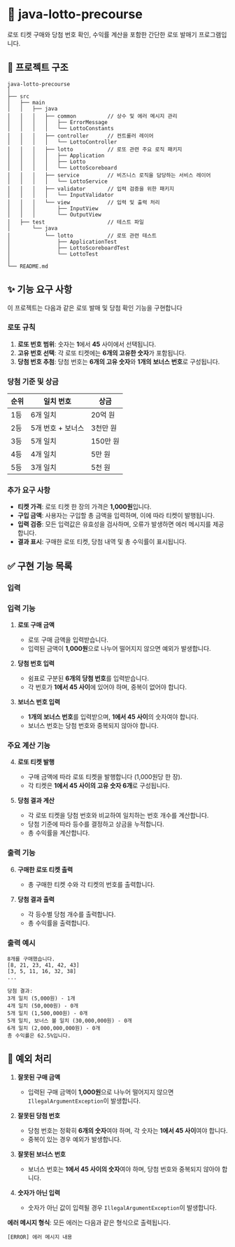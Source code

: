 # 🎲 java-lotto-precourse

로또 티켓 구매와 당첨 번호 확인, 수익률 계산을 포함한 간단한 로또 발매기 프로그램입니다.

## 📂 프로젝트 구조

```plaintext
java-lotto-precourse
│
├── src
│   ├── main
│   │   ├── java
│   │   │   ├── common          // 상수 및 에러 메시지 관리
│   │   │   │   ├── ErrorMessage
│   │   │   │   └── LottoConstants
│   │   │   ├── controller      // 컨트롤러 레이어
│   │   │   │   └── LottoController
│   │   │   ├── lotto           // 로또 관련 주요 로직 패키지
│   │   │   │   ├── Application
│   │   │   │   ├── Lotto
│   │   │   │   └── LottoScoreboard
│   │   │   ├── service         // 비즈니스 로직을 담당하는 서비스 레이어
│   │   │   │   └── LottoService
│   │   │   ├── validator       // 입력 검증을 위한 패키지
│   │   │   │   └── InputValidator
│   │   │   └── view            // 입력 및 출력 처리
│   │   │       ├── InputView
│   │   │       └── OutputView
│   ├── test                    // 테스트 파일
│       └── java                
│           └── lotto           // 로또 관련 테스트
│               ├── ApplicationTest
│               ├── LottoScoreboardTest
│               └── LottoTest
│
└── README.md
```


## ✨ 기능 요구 사항

이 프로젝트는 다음과 같은 로또 발매 및 당첨 확인 기능을 구현합니다


### 로또 규칙
1. **로또 번호 범위**: 숫자는 **1**에서 **45** 사이에서 선택됩니다.
2. **고유 번호 선택**: 각 로또 티켓에는 **6개의 고유한 숫자**가 포함됩니다.
3. **당첨 번호 추첨**: 당첨 번호는 **6개의 고유 숫자**와 **1개의 보너스 번호**로 구성됩니다.

### 당첨 기준 및 상금
| 순위 | 일치 번호           | 상금            |
|------|----------------------|-----------------|
| 1등  | 6개 일치             | 20억 원        |
| 2등  | 5개 번호 + 보너스    | 3천만 원       |
| 3등  | 5개 일치             | 150만 원       |
| 4등  | 4개 일치             | 5만 원         |
| 5등  | 3개 일치             | 5천 원         |

### 추가 요구 사항
- **티켓 가격**: 로또 티켓 한 장의 가격은 **1,000원**입니다.
- **구입 금액**: 사용자는 구입할 총 금액을 입력하며, 이에 따라 티켓이 발행됩니다.
- **입력 검증**: 모든 입력값은 유효성을 검사하며, 오류가 발생하면 에러 메시지를 제공합니다.
- **결과 표시**: 구매한 로또 티켓, 당첨 내역 및 총 수익률이 표시됩니다.

## ✅ 구현 기능 목록

### 입력
### 입력 기능
1. **로또 구매 금액**
   - 로또 구매 금액을 입력받습니다.
   - 입력된 금액이 **1,000원**으로 나누어 떨어지지 않으면 예외가 발생합니다.

2. **당첨 번호 입력**
   - 쉼표로 구분된 **6개의 당첨 번호**를 입력받습니다.
   - 각 번호가 **1에서 45 사이**에 있어야 하며, 중복이 없어야 합니다.

3. **보너스 번호 입력**
   - **1개의 보너스 번호**를 입력받으며, **1에서 45 사이**의 숫자여야 합니다.
   - 보너스 번호는 당첨 번호와 중복되지 않아야 합니다.

### 주요 계산 기능
4. **로또 티켓 발행**
   - 구매 금액에 따라 로또 티켓을 발행합니다 (1,000원당 한 장).
   - 각 티켓은 **1에서 45 사이의 고유 숫자 6개**로 구성됩니다.

5. **당첨 결과 계산**
   - 각 로또 티켓을 당첨 번호와 비교하여 일치하는 번호 개수를 계산합니다.
   - 당첨 기준에 따라 등수를 결정하고 상금을 누적합니다.
   - 총 수익률을 계산합니다.

### 출력 기능
6. **구매한 로또 티켓 출력**
   - 총 구매한 티켓 수와 각 티켓의 번호를 출력합니다.

7. **당첨 결과 출력**
   - 각 등수별 당첨 개수를 출력합니다.
   - 총 수익률을 출력합니다.

### 출력 예시
```plaintext
8개를 구매했습니다.
[8, 21, 23, 41, 42, 43]
[3, 5, 11, 16, 32, 38]
...

당첨 결과:
3개 일치 (5,000원) - 1개
4개 일치 (50,000원) - 0개
5개 일치 (1,500,000원) - 0개
5개 일치, 보너스 볼 일치 (30,000,000원) - 0개
6개 일치 (2,000,000,000원) - 0개
총 수익률은 62.5%입니다.
```

## 🚨 예외 처리

1. **잘못된 구매 금액**
   - 입력된 구매 금액이 **1,000원**으로 나누어 떨어지지 않으면 `IllegalArgumentException`이 발생합니다.

2. **잘못된 당첨 번호**
   - 당첨 번호는 정확히 **6개의 숫자**여야 하며, 각 숫자는 **1에서 45 사이**여야 합니다.
   - 중복이 있는 경우 예외가 발생합니다.

3. **잘못된 보너스 번호**
   - 보너스 번호는 **1에서 45 사이의 숫자**여야 하며, 당첨 번호와 중복되지 않아야 합니다.

4. **숫자가 아닌 입력**
   - 숫자가 아닌 값이 입력될 경우 `IllegalArgumentException`이 발생합니다.

**에러 메시지 형식**: 모든 에러는 다음과 같은 형식으로 출력됩니다.

```plaintext
[ERROR] 에러 메시지 내용
```





